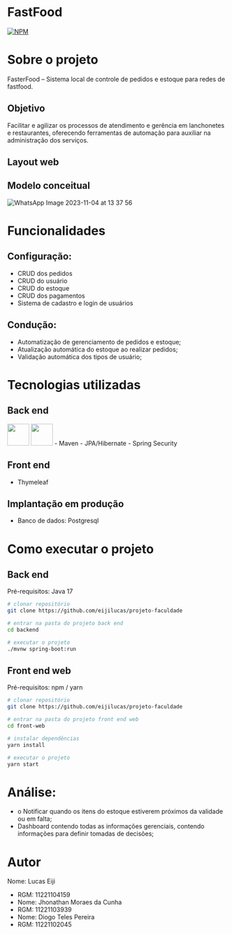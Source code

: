 # FastFood
[![NPM](https://img.shields.io/npm/l/react)](https://https://github.com/Diogo-Peres-Pereira/FasterFood/blob/main/LICENSE) 

# Sobre o projeto
FasterFood – Sistema local de controle de pedidos e estoque para redes de fastfood.

## Objetivo
Facilitar e agilizar os processos de atendimento e gerência em lanchonetes e
restaurantes, oferecendo ferramentas de automação para auxiliar na
administração dos serviços.

## Layout web

## Modelo conceitual
![WhatsApp Image 2023-11-04 at 13 37 56](https://github.com/Diogo-Peres-Pereira/FasterFood/assets/111434541/7269f0d8-1d52-4e73-8401-210e6bc7bc4e)

# Funcionalidades 
## Configuração:
- CRUD dos pedidos
- CRUD do usuário
- CRUD do estoque
- CRUD dos pagamentos
- Sistema de cadastro e login de usuários

## Condução:
- Automatização de gerenciamento de pedidos e estoque;
- Atualização automática do estoque ao realizar pedidos;
- Validação automática dos tipos de usuário;

# Tecnologias utilizadas
## Back end
<div>
  <img aling="center" height="50em" src="https://cdn.jsdelivr.net/gh/devicons/devicon/icons/java/java-original.svg" />
  <img aling="center" height="50em" src="https://cdn.jsdelivr.net/gh/devicons/devicon/icons/spring/spring-original.svg" />
  - Maven
  - JPA/Hibernate
  - Spring Security
</div>

## Front end
- Thymeleaf

## Implantação em produção
- Banco de dados: Postgresql

# Como executar o projeto

## Back end
Pré-requisitos: Java 17

```bash
# clonar repositório
git clone https://github.com/eijilucas/projeto-faculdade

# entrar na pasta do projeto back end
cd backend

# executar o projeto
./mvnw spring-boot:run
```

## Front end web
Pré-requisitos: npm / yarn

```bash
# clonar repositório
git clone https://github.com/eijilucas/projeto-faculdade

# entrar na pasta do projeto front end web
cd front-web

# instalar dependências
yarn install

# executar o projeto
yarn start
```
# Análise:
- o Notificar quando os itens do estoque estiverem próximos da validade ou
  em falta;
- Dashboard contendo todas as informações gerenciais, contendo
  informações para definir tomadas de decisões;

 # Autor
 Nome: Lucas Eiji
- RGM: 11221104159
- Nome: Jhonathan Moraes da Cunha
- RGM: 11221103939
- Nome: Diogo Teles Pereira
- RGM: 11221102045
